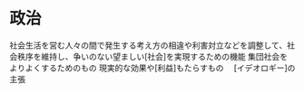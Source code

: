 # 政治
 社会生活を営む人々の間で発生する考え方の相違や利害対立などを調整して、社会秩序を維持し、争いのない望ましい[社会]を実現するための機能
 集団社会をよりよくするためのもの
 現実的な効果や[利益]もたらすもの
　[イデオロギー]の主張
